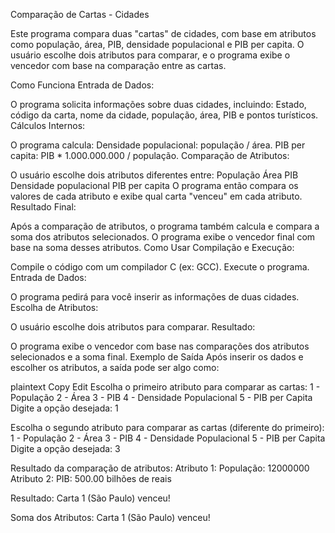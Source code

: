 Comparação de Cartas - Cidades

Este programa compara duas "cartas" de cidades, com base em atributos como população, área, PIB, densidade populacional e PIB per capita. O usuário escolhe dois atributos para comparar, e o programa exibe o vencedor com base na comparação entre as cartas.

Como Funciona
Entrada de Dados:

O programa solicita informações sobre duas cidades, incluindo:
Estado, código da carta, nome da cidade, população, área, PIB e pontos turísticos.
Cálculos Internos:

O programa calcula:
Densidade populacional: população / área.
PIB per capita: PIB * 1.000.000.000 / população.
Comparação de Atributos:

O usuário escolhe dois atributos diferentes entre:
População
Área
PIB
Densidade populacional
PIB per capita
O programa então compara os valores de cada atributo e exibe qual carta "venceu" em cada atributo.
Resultado Final:

Após a comparação de atributos, o programa também calcula e compara a soma dos atributos selecionados.
O programa exibe o vencedor final com base na soma desses atributos.
Como Usar
Compilação e Execução:

Compile o código com um compilador C (ex: GCC).
Execute o programa.
Entrada de Dados:

O programa pedirá para você inserir as informações de duas cidades.
Escolha de Atributos:

O usuário escolhe dois atributos para comparar.
Resultado:

O programa exibe o vencedor com base nas comparações dos atributos selecionados e a soma final.
Exemplo de Saída
Após inserir os dados e escolher os atributos, a saída pode ser algo como:

plaintext
Copy
Edit
Escolha o primeiro atributo para comparar as cartas:
1 - População
2 - Área
3 - PIB
4 - Densidade Populacional
5 - PIB per Capita
Digite a opção desejada: 1

Escolha o segundo atributo para comparar as cartas (diferente do primeiro):
1 - População
2 - Área
3 - PIB
4 - Densidade Populacional
5 - PIB per Capita
Digite a opção desejada: 3

Resultado da comparação de atributos:
Atributo 1: População: 12000000
Atributo 2: PIB: 500.00 bilhões de reais

Resultado: Carta 1 (São Paulo) venceu!

Soma dos Atributos: Carta 1 (São Paulo) venceu!
